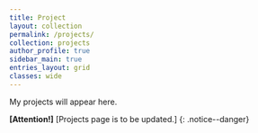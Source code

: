 ```yaml
---
title: Project
layout: collection
permalink: /projects/
collection: projects
author_profile: true
sidebar_main: true
entries_layout: grid
classes: wide
---
```


My projects will appear here.  

**[Attention!]** [Projects page is to be updated.]
{: .notice--danger}
